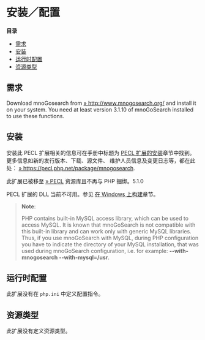 安装／配置
==========

**目录**

-   [需求](/mnogosearch/setup.html#需求)
-   [安装](/mnogosearch/setup.html#安装)
-   [运行时配置](/mnogosearch/setup.html#运行时配置)
-   [资源类型](/mnogosearch/setup.html#资源类型)

需求
----

Download mnoGosearch from
<a href="http://www.mnogosearch.org/" class="link external">» http://www.mnogosearch.org/</a>
and install it on your system. You need at least version 3.1.10 of
mnoGoSearch installed to use these functions.

安装
----

安装此 PECL 扩展相关的信息可在手册中标题为
<a href="/install/pecl.html" class="link">PECL 扩展的安装</a>章节中找到。更多信息如新的发行版本、下载、源文件、
维护人员信息及变更日志等，都在此处：
<a href="https://pecl.php.net/package/mnogosearch" class="link external">» https://pecl.php.net/package/mnogosearch</a>.

此扩展已被移至
<a href="https://pecl.php.net/" class="link external">» PECL</a>
资源库且不再与 PHP 捆绑。5.1.0

PECL 扩展的 DLL 当前不可用。参见
<a href="/install/windows/legacy/index.html#install.windows.building" class="link">在 Windows 上构建</a>章节。

> **Note**:
>
> PHP contains built-in MySQL access library, which can be used to
> access MySQL. It is known that mnoGoSearch is not compatible with this
> built-in library and can work only with generic MySQL libraries. Thus,
> if you use mnoGoSearch with MySQL, during PHP configuration you have
> to indicate the directory of your MySQL installation, that was used
> during mnoGoSearch configuration, i.e. for example:
> **--with-mnogosearch --with-mysql=/usr**.

运行时配置
----------

此扩展没有在 `php.ini` 中定义配置指令。

资源类型
--------

此扩展没有定义资源类型。
